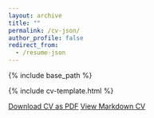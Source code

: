 ```yaml
---
layout: archive
title: ""
permalink: /cv-json/
author_profile: false
redirect_from:
  - /resume-json
---
```


{% include base_path %}

{% include cv-template.html %}

<div class="cv-download-links">
  <a href="{{ base_path }}/files/cv.pdf" class="btn btn--primary">Download CV as PDF</a>
  <a href="{{ base_path }}" class="btn btn--inverse">View Markdown CV</a>
</div>
